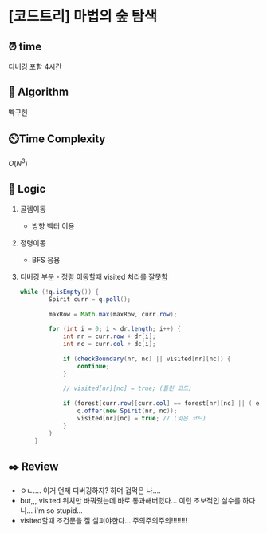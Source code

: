 # [코드트리] 마법의 숲 탐색
 
## ⏰  **time**
디버깅 포함 4시간

## :pushpin: **Algorithm**
빡구현

## ⏲️**Time Complexity**
$O(N^3)$

## :round_pushpin: **Logic**
1. 골렘이동
    - 방향 벡터 이용
2. 정령이동
    - BFS 응용

3. 디버깅 부분 - 정령 이동할때 visited 처리를 잘못함
    ```java
    while (!q.isEmpty()) {
			Spirit curr = q.poll();
			
			maxRow = Math.max(maxRow, curr.row);
			
			for (int i = 0; i < dr.length; i++) {
				int nr = curr.row + dr[i];
				int nc = curr.col + dc[i];	
				
				if (checkBoundary(nr, nc) || visited[nr][nc]) {
					continue;
				}
				
				// visited[nr][nc] = true; (틀린 코드)
				
				if (forest[curr.row][curr.col] == forest[nr][nc] || ( exit[curr.row][curr.col] && forest[nr][nc] != 0 )) {
					q.offer(new Spirit(nr, nc));
					visited[nr][nc] = true; // (맞은 코드)
				}
			}
		}
    ```

## :black_nib: **Review**
- ㅇㄴ.... 이거 언제 디버깅하지? 하며 겁먹은 나....
- but,,, visited 위치만 바꿔줬는데 바로 통과해버렸다... 이런 초보적인 실수를 하다니... i'm so stupid...
- visited할때 조건문을 잘 살펴야한다... 주의주의주의!!!!!!!!